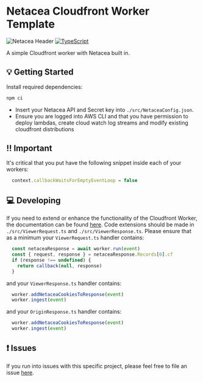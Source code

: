# Netacea Cloudfront Worker Template

![Netacea Header](https://assets.ntcacdn.net/header.jpg)
[![TypeScript](https://img.shields.io/badge/%3C%2F%3E-TypeScript-%230074c1.svg)](http://www.typescriptlang.org/)

A simple Cloudfront worker with Netacea built in.

## 💡 Getting Started

Install required dependencies:

```bash
npm ci
```

- Insert your Netacea API and Secret key into `./src/NetaceaConfig.json`.
- Ensure you are logged into AWS CLI and that you have permission to deploy lambdas, create cloud watch log streams and modify existing cloudfront distributions

## ‼ Important

It's critical that you put have the following snippet inside each of your workers:

```javascript
  context.callbackWaitsForEmptyEventLoop = false
```

## 💻 Developing

If you need to extend or enhance the functionality of the Cloudfront Worker, the documentation can be found [here](https://docs.aws.amazon.com/AmazonCloudFront/latest/DeveloperGuide/lambda-at-the-edge.html).
Code extensions should be made in `./src/ViewerRequest.ts` and `./src/ViewerResponse.ts`.
Please ensure that as a minimum your `ViewerRequest.ts` handler contains:

```javascript
  const netaceaResponse = await worker.run(event)
  const { request, response } = netaceaResponse.Records[0].cf
  if (response !== undefined) {
    return callback(null, response)
  }
```

and your `ViewerResponse.ts` handler contains:

```javascript
  worker.addNetaceaCookiesToResponse(event)
  worker.ingest(event)
```

and your `OriginResponse.ts` handler contains:

```javascript
  worker.addNetaceaCookiesToResponse(event)
  worker.ingest(event)
```

## ❗ Issues

If you run into issues with this specific project, please feel free to file an issue [here](https://github.com/Netacea/cloudfront-worker-template-typescript/issues).

